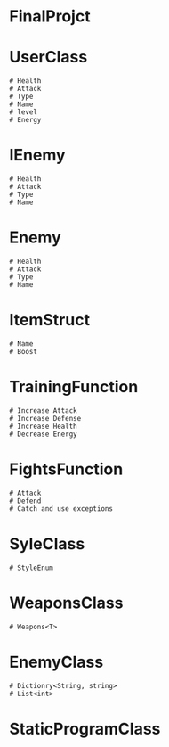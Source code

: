 # FinalProjct

# UserClass
    # Health
    # Attack
    # Type
    # Name
    # level
    # Energy

# IEnemy
    # Health
    # Attack
    # Type
    # Name

# Enemy
    # Health
    # Attack
    # Type
    # Name


# ItemStruct
    # Name
    # Boost
    
# TrainingFunction
    # Increase Attack
    # Increase Defense
    # Increase Health
    # Decrease Energy

# FightsFunction
    # Attack
    # Defend
    # Catch and use exceptions

# SyleClass
    # StyleEnum

# WeaponsClass
    # Weapons<T>

# EnemyClass
    # Dictionry<String, string>
    # List<int>

# StaticProgramClass
    